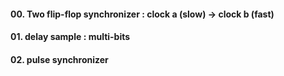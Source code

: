 #### 00. Two flip-flop synchronizer : clock a (slow) -> clock b (fast)
#### 01. delay sample : multi-bits
#### 02. pulse synchronizer